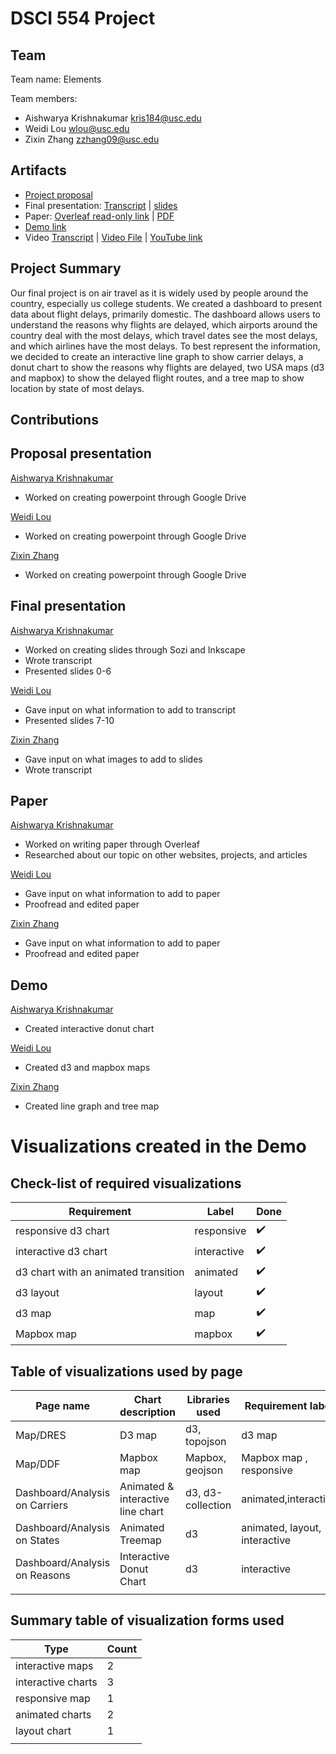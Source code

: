# DSCI 554 Project

## Team

<!-- 🎒 Complete to include all the information requested. -->

Team name: Elements

Team members:

- Aishwarya Krishnakumar <kris184@usc.edu>
- Weidi Lou <wlou@usc.edu>
- Zixin Zhang <zzhang09@usc.edu>

## Artifacts

<!-- 🎒 Complete and ensure that all the links work! -->

- [Project proposal](https://docs.google.com/presentation/d/1ZXqbwGM73uaxQkQZcw-Ey_fPcNkSyVv4sbGPcodtgPU/edit?usp=sharing)
- Final presentation: [Transcript](presentation/TRANSCRIPT.md) | [slides](presentation/presentation.sozi.pdf)
- Paper: [Overleaf read-only link](https://www.overleaf.com/read/rnkvkcwxrhjx) | [PDF](paper/Visualizing_Air_Travel_Delays.pdf)
- [Demo link](demo/)
- Video [Transcript](video/TRANSCRIPT.md) |  [Video File](video/DSCI554-ProjectVideo.mov) | [YouTube link](https://youtu.be/WRvnYwr9ol8) 


## Project Summary

<!-- 🎒 Add a project summary here in 250 words or less. -->
Our final project is on air travel as it is widely used by people around the country, especially us college students. We created a dashboard to present data about flight delays, primarily domestic. The dashboard allows users to understand the reasons why flights are delayed, which airports around the country deal with the most delays, which travel dates see the most delays, and which airlines have the most delays. To best represent the information, we decided to create an interactive line graph to show carrier delays, a donut chart to show the reasons why flights are delayed, two USA maps (d3 and mapbox) to show the delayed flight routes, and a tree map to show location by state of most delays. 

## Contributions

<!-- 🎒 Complete for each project member. -->

## Proposal presentation

[Aishwarya Krishnakumar](mailto:kris184@usc.edu)
- Worked on creating powerpoint through Google Drive

[Weidi Lou](mailto:wlou@usc.edu)
- Worked on creating powerpoint through Google Drive

[Zixin Zhang](mailto:zzhang09@usc.edu)
- Worked on creating powerpoint through Google Drive

## Final presentation

[Aishwarya Krishnakumar](mailto:kris184@usc.edu)
- Worked on creating slides through Sozi and Inkscape
- Wrote transcript
- Presented slides 0-6

[Weidi Lou](mailto:wlou@usc.edu)
- Gave input on what information to add to transcript
- Presented slides 7-10

[Zixin Zhang](mailto:zzhang09@usc.edu)
- Gave input on what images to add to slides
- Wrote transcript

## Paper

[Aishwarya Krishnakumar](mailto:kris184@usc.edu)
- Worked on writing paper through Overleaf
- Researched about our topic on other websites, projects, and articles

[Weidi Lou](mailto:wlou@usc.edu)
- Gave input on what information to add to paper
- Proofread and edited paper

[Zixin Zhang](mailto:zzhang09@usc.edu)
- Gave input on what information to add to paper
- Proofread and edited paper

## Demo

[Aishwarya Krishnakumar](mailto:kris184@usc.edu)
- Created interactive donut chart

[Weidi Lou](mailto:wlou@usc.edu)
- Created d3 and mapbox maps

[Zixin Zhang](mailto:zzhang09@usc.edu)
- Created line graph and tree map

# Visualizations created in the Demo

## Check-list of required visualizations

<!-- 🎒 Complete the table using ✅ or ❌. -->

| Requirement                            | Label        | Done |
| -------------------------------------- | ------------ | ---- |
| responsive d3 chart                    | responsive   |   :heavy_check_mark:   |
| interactive d3 chart                   | interactive  |   :heavy_check_mark:   |
| d3 chart with an animated transition   | animated     |   :heavy_check_mark:   |
| d3 layout                              | layout       |   :heavy_check_mark:   |
| d3 map                                 | map          |   :heavy_check_mark:   |
| Mapbox map                             | mapbox       |   :heavy_check_mark:   |

## Table of visualizations used by page

<!-- 🎒 Complete the table using the Label of the required visualizations. -->

| Page name | Chart description | Libraries used | Requirement label |
| --------- | ----------------- | -------------- | ----------------- |
| Map/DRES  | D3 map            | d3, topojson   | d3 map            |
| Map/DDF   | Mapbox map        | Mapbox, geojson| Mapbox map , responsive       |
| Dashboard/Analysis on Carriers     |     Animated & interactive line chart  |    d3, d3-collection   |    animated,interactive            |
| Dashboard/Analysis on States     |  Animated Treemap  |     d3           |      animated, layout, interactive             |
| Dashboard/Analysis on Reasons     |  Interactive Donut Chart    |      d3          |      interactive    |
|           |                   |                |                   |

## Summary table of visualization forms used

<!-- 🎒 Complete the table . -->

| Type             | Count |
| ---------------- | ----- |
| interactive maps | 2     |
| interactive charts |   3   |
| responsive map |   1    |
| animated charts   |   2    |
|  layout chart   |     1  |
|                  |       |
